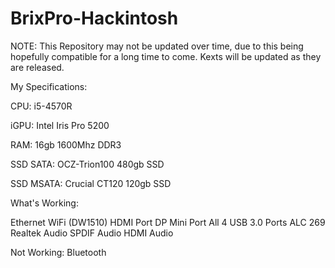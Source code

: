 # BrixPro-Hackintosh

NOTE: This Repository may not be updated over time, due to this being hopefully compatible for a long time to come. Kexts will be updated as they are released.

My Specifications:

CPU: i5-4570R

iGPU: Intel Iris Pro 5200

RAM: 16gb 1600Mhz DDR3

SSD SATA: OCZ-Trion100 480gb SSD

SSD MSATA: Crucial CT120 120gb SSD



What's Working:

Ethernet
WiFi (DW1510)
HDMI Port
DP Mini Port
All 4 USB 3.0 Ports
ALC 269 Realtek Audio
SPDIF Audio
HDMI Audio


Not Working:
Bluetooth

